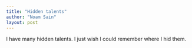 ```yaml
---
title: "Hidden talents"
author: "Noam Sain"
layout: post
---
```


I have many hidden talents. I just wish I could remember where I hid them.
